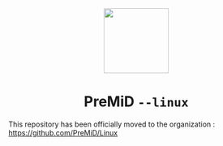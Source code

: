 <div align="center">
    <img src="https://avatars3.githubusercontent.com/u/46326568" width="128px" style="max-width:100%;">
    <h1>PreMiD <code>--linux</code></h1>
</div>

This repository has been officially moved to the organization :
https://github.com/PreMiD/Linux